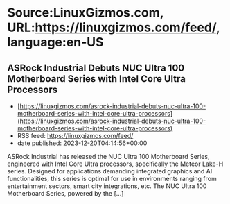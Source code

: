 # Source:LinuxGizmos.com, URL:https://linuxgizmos.com/feed/, language:en-US

## ASRock Industrial Debuts NUC Ultra 100 Motherboard Series with Intel Core Ultra Processors
 - [https://linuxgizmos.com/asrock-industrial-debuts-nuc-ultra-100-motherboard-series-with-intel-core-ultra-processors](https://linuxgizmos.com/asrock-industrial-debuts-nuc-ultra-100-motherboard-series-with-intel-core-ultra-processors)
 - RSS feed: https://linuxgizmos.com/feed/
 - date published: 2023-12-20T04:14:56+00:00

ASRock Industrial has released the NUC Ultra 100 Motherboard Series, engineered with Intel Core Ultra processors, specifically the Meteor Lake-H series. Designed for applications demanding integrated graphics and AI functionalities, this series is optimal for use in environments ranging from entertainment sectors, smart city integrations, etc. The NUC Ultra 100 Motherboard Series, powered by the [&#8230;]

